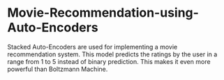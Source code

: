 # Movie-Recommendation-using-Auto-Encoders
Stacked Auto-Encoders are used for implementing a movie recommendation system. This model predicts the ratings by the user in a range from 1 to 5 instead of binary prediction. This makes it even more powerful than Boltzmann Machine.
